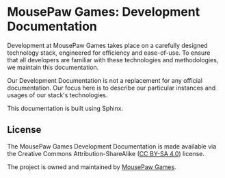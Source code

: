 MousePaw Games: Development Documentation
============================================

Development at MousePaw Games takes place on a carefully designed
technology stack, engineered for efficiency and ease-of-use. To ensure
that all developers are familiar with these technologies and methodologies,
we maintain this documentation.

Our Development Documentation is not a replacement for any official
documentation. Our focus here is to describe our particular instances
and usages of our stack's technologies.

This documentation is built using Sphinx.

License
-------------
The MousePaw Games Development Documentation is made available via the
Creative Commons Attribution-ShareAlike ([CC BY-SA 4.0][2]) license.

The project is owned and maintained by [MousePaw Games][1].

[1]: http://www.mousepawgames.com/opensource
[2]: https://creativecommons.org/licenses/by-sa/4.0/

